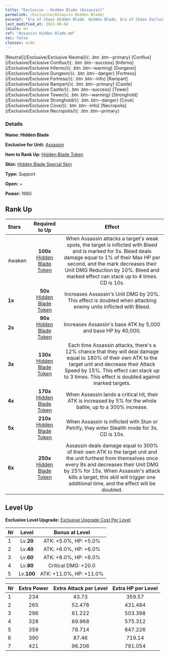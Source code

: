 ```yaml
---
title: "Exclusive - Hidden Blade (Assassin)"
permalink: /Exclusive/Assassin Hidden Blade/
excerpt: "Era of Chaos Hidden Blade. Hidden Blade. Era of Chaos Exclusive Hidden Blade. Assassin Exclusive."
last_modified_at: 2021-08-04
locale: en
ref: "Assassin Hidden Blade.md"
toc: false
classes: wide
---
```

 [Neutral](/Exclusive/Exclusive Neutral/){: .btn .btn--primary} [Conflux](/Exclusive/Exclusive Conflux/){: .btn .btn--success} [Inferno](/Exclusive/Exclusive Inferno/){: .btn .btn--warning} [Dungeon](/Exclusive/Exclusive Dungeon/){: .btn .btn--danger} [Fortress](/Exclusive/Exclusive Fortress/){: .btn .btn--info} [Rampart](/Exclusive/Exclusive Rampart/){: .btn .btn--primary} [Castle](/Exclusive/Exclusive Castle/){: .btn .btn--success} [Tower](/Exclusive/Exclusive Tower/){: .btn .btn--warning} [Stronghold](/Exclusive/Exclusive Stronghold/){: .btn .btn--danger} [Cove](/Exclusive/Exclusive Cove/){: .btn .btn--info} [Necropolis](/Exclusive/Exclusive Necropolis/){: .btn .btn--primary} 

### Details
 **Name: Hidden Blade** 

 **Exclusive for Unit:** [Assassin](/units/Assassin/) 

 **Item to Rank Up:** [Hidden Blade Token](/Items/con_2200/)

 **Skin:** [Hidden Blade Special Skin](/Items/con_2199/)

 **Type:** Support

 **Open:** +

 **Power:** 1660

## Rank Up

  |     Stars    |  Required to Up | Effect |
  |:-------------|:---------------:|:---------------:|
  |  Awaken  | **100x** [Hidden Blade Token](/Items/con_2200/) | When Assassin attacks a target's weak spots, the target is inflicted with Bleed and is marked for 5s. Bleed deals damage equal to 1% of their Max HP per second, and the mark decreases their Unit DMG Reduction by 10%. Bleed and marked effect can stack up to 4 times. CD is 10s. |
  | **1x** <i class="fas fa-star"/> | **50x** [Hidden Blade Token](/Items/con_2200/) | Increases Assassin's Unit DMG by 20%. This effect is doubled when attacking enemy units inflicted with Bleed. |
  | **2x** <i class="fas fa-star"/> | **90x** [Hidden Blade Token](/Items/con_2200/) | Increases Assassin's base ATK by 5,000 and base HP by 40,000. |
  | **3x** <i class="fas fa-star"/> | **130x** [Hidden Blade Token](/Items/con_2200/) | Each time Assassin attacks, there's a 12% chance that they will deal damage equal to 180% of their own ATK to the target unit and decrease their Attack Speed by 15%. This effect can stack up to 3 times. This effect is doubled against marked targets. |
  | **4x** <i class="fas fa-star"/> | **170x** [Hidden Blade Token](/Items/con_2200/) | When Assassin lands a critical hit, their ATK is increased by 5% for the whole battle, up to a 300% increase. |
  | **5x** <i class="fas fa-star"/> | **210x** [Hidden Blade Token](/Items/con_2200/) | When Assassin is inflicted with Stun or Petrify, they enter Stealth mode for 3s. CD is 10s. |
  | **6x** <i class="fas fa-star"/> | **250x** [Hidden Blade Token](/Items/con_2200/) | Assassin deals damage equal to 300% of their own ATK to the target unit and the unit furthest from themselves once every 8s and decreases their Unit DMG by 25% for 15s. When Assassin's attack kills a target, this skill will trigger one additional time, and the effect will be doubled. |


## Level Up
 **Exclusive Level Upgrade:** [Exclusive Upgrade Cost Per Level](/Exclusive/ExclusiveUpgradeCostPerLevel/)

  |  Nr  |   Level  | Bonus at Level |
  |:-----|:--------:|:--------------:|
  | 1 | Lv.**20** | ATK: +5.0%, HP: +5.0% |
  | 2 | Lv.**40** | ATK: +6.0%, HP: +6.0% |
  | 3 | Lv.**60** | ATK: +8.0%, HP: +8.0% |
  | 4 | Lv.**80** | Critical DMG: +20.0 |
  | 5 | Lv.**100** | ATK: +11.0%, HP: +11.0% |


  |  Nr  |  Extra Power | Extra Attack per Level | Extra HP per Level |
  |:-----|:--------:|:--------:|:--------:|
  | 1 | 234 | 43.73 | 359.57 |
  | 2 | 265 | 52.476 | 431.484 |
  | 3 | 296 | 61.222 | 503.398 |
  | 4 | 328 | 69.968 | 575.312 |
  | 5 | 359 | 78.714 | 647.226 |
  | 6 | 390 | 87.46 | 719.14 |
  | 7 | 421 | 96.206 | 791.054 |


